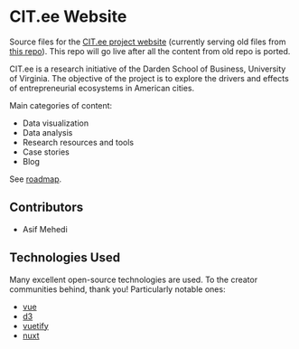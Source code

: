 # CIT.ee Website
Source files for the [CIT.ee project website](http://citee.darden.virginia.edu/) (currently serving old files from [this repo](https://github.com/asifm/ecosystems-website)). This repo will go live after all the content from old repo is ported.

CIT.ee is a research initiative of the Darden School of Business, University of Virginia. The objective of the project is to explore the drivers and effects of entrepreneurial ecosystems in American cities.

Main categories of content:
- Data visualization
- Data analysis
- Research resources and tools
- Case stories
- Blog

See [roadmap](https://github.com/asifm/citee-website/wiki/Roadmap).

## Contributors
- Asif Mehedi

## Technologies Used
Many excellent open-source technologies are used. To the creator communities behind, thank you! Particularly notable ones: 
- [vue](https://vuejs.org/)
- [d3](https://d3js.org/)
- [vuetify](https://vuetifyjs.com/)
- [nuxt](https://nuxtjs.org/)

